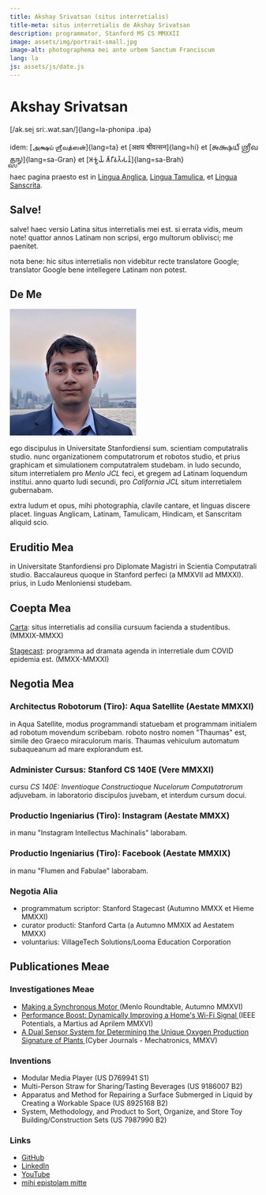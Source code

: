 ```yaml
---
title: Akshay Srivatsan (situs interretialis)
title-meta: situs interretialis de Akshay Srivatsan
description: programmator, Stanford MS CS MMXXII
image: assets/img/portrait-small.jpg
image-alt: photographema mei ante urbem Sanctum Franciscum
lang: la
js: assets/js/date.js
---
```

# Akshay Srivatsan

[/ak.sei̯ sriː.wat.san/]{lang=la-phonipa .ipa}

idem: [அக்ஷய் ஶ்ரீவத்ஸன்]{lang=ta} et
[अक्षय श्रीवत्सन]{lang=hi} et
[𑌅𑌕𑍍𑌷𑌯𑍍 𑌶𑍍𑌰𑍀𑌵𑌤𑍍𑌸𑌨𑍍]{lang=sa-Gran} et
[𑀅𑀓𑁆𑀱𑀬𑁆 𑀰𑁆𑀭𑀻𑀯𑀢𑁆𑀲𑀦𑁆]{lang=sa-Brah}

haec pagina praesto est in [Lingua Anglica](index.html), [Lingua Tamulica](tamil.html), et [Lingua Sanscrita](sanskrit.html).

## Salve!
<script>
  documentum.scribe(`<b>hodie est:</b> ${hodie()} (${hodie_breve()})`);
</script>

salve!
haec versio Latina situs interretialis mei est. si errata vidis, meum note!
quattor annos Latinam non scripsi, ergo multorum oblivisci; me paenitet.

nota bene: hic situs interretialis non videbitur recte translatore Google; 
translator Google bene intellegere Latinam non potest.

<div id="fonts" style="display:none">
<label for="font">**speciem litterarum elige:**</label>
<select name="font" id="font" onchange="setFont(this.value)">
    <option value="capitals">capitales quadratae</option>
    <option value="uncials">capitales unciales</option>
</select>
</div>

<script>
document.getElementById("fonts").style.display = "block";

function setFont(type) {
    if (type == "uncials")
        uncials();
    else if (type == "capitals")
        capitals();
}

function capitals() {
    font.selectedIndex = 0;
    document.documentElement.lang='la';
    window.history.replaceState("", document.title, window.location.pathname);
}

function uncials() {
    font.selectedIndex = 1;
    document.documentElement.lang='la-Latg';
    window.history.replaceState("", document.title, window.location.pathname + "?uncials");
}

if (window.location.search === "?uncials") uncials();
</script>

## De Me

![photographema mei ante urbem Sanctum Franciscum](assets/img/portrait-small.jpg)

ego discipulus in Universitate Stanfordiensi sum.  scientiam computatralis 
studio.
nunc organizationem computatrorum et robotos studio, et prius graphicam et 
simulationem computatralem studebam.  in ludo secundo, situm interretialem pro 
_Menlo JCL_ feci, et gregem ad Latinam loquendum institui.
anno quarto ludi secundi, pro _California JCL_ situm interretialem gubernabam.

extra ludum et opus, mihi photographia, clavile cantare,
et linguas discere placet.  linguas Anglicam, Latinam, 
Tamulicam, Hindicam, et Sanscritam aliquid scio.


## Eruditio Mea

in Universitate Stanfordiensi pro Diplomate Magistri in Scientia Computatrali 
studio.
Baccalaureus quoque in Stanford perfeci (a MMXVII ad MMXXI).
prius, in Ludo Menloniensi studebam.

## Coepta Mea

[Carta](https://carta.stanford.edu): situs interretialis ad consilia cursuum facienda a studentibus. (MMXIX-MMXX)

[Stagecast](https://taps.stanford.edu/stagecast): programma ad dramata agenda in interretiale dum COVID epidemia est. (MMXX-MMXXI)

## Negotia Mea

### Architectus Robotorum (Tiro): Aqua Satellite (Aestate MMXXI)
in Aqua Satellite, modus programmandi statuebam et programmam initialem ad 
robotum movendum scribebam.
roboto nostro nomen "Thaumas" est, simile deo Graeco miraculorum maris.
Thaumas vehiculum automatum subaqueanum ad mare explorandum est.

### Administer Cursus: Stanford CS 140E (Vere MMXXI)
cursu _CS 140E: Inventioque Constructioque Nucelorum Computatrorum_ adjuvebam.
in laboratorio discipulos juvebam, et interdum cursum docui.

### Productio Ingeniarius (Tiro): Instagram (Aestate MMXX)
in manu "Instagram Intellectus Machinalis" laborabam.

### Productio Ingeniarius (Tiro): Facebook (Aestate MMXIX)
in manu "Flumen and Fabulae" laborabam.

### Negotia Alia
* programmatum scriptor: Stanford Stagecast (Autumno MMXX et Hieme MMXXI)
* curator producti: Stanford Carta (a Autumno MMXIX ad Aestatem MMXX)
* voluntarius: VillageTech Solutions/Looma Education Corporation

## Publicationes Meae

### Investigationes Meae

* [Making a Synchronous Motor 
  ](http://roundtable.menloschool.org/issue25/5_McNelly+Srivatsan_MS_Roundtable25_Fall_2016.pdf)
  (Menlo Roundtable, Autumno MMXVI)
* [Performance Boost: Dynamically Improving a Home's Wi-Fi Signal 
  ](http://ieeexplore.ieee.org/abstract/document/7425403/)
  (IEEE Potentials, a Martius ad Aprilem MMXVI)
* [A Dual Sensor System for Determining the Unique Oxygen Production Signature 
  of Plants ](http://www.cyberjournals.com/Papers/2015/01.pdf)
  (Cyber Journals - Mechatronics, MMXV)


### Inventions
* Modular Media Player (US D769941 S1)
* Multi-Person Straw for Sharing/Tasting Beverages (US 9186007 B2)
* Apparatus and Method for Repairing a Surface Submerged in Liquid by Creating 
  a Workable Space (US 8925168 B2)
* System, Methodology, and Product to Sort, Organize, and Store Toy 
  Building/Construction Sets (US 7987990 B2)

### Links
* [GitHub](https://github.com/Akshay-Srivatsan)
* [LinkedIn](https://www.linkedin.com/in/akshay-srivatsan/)
* [YouTube](https://www.youtube.com/channel/UCUrJQeVdrtJZ1GjCXz1aWXA)
* [mihi epistolam mitte](mailto:srivatsan.akshay+website@gmail.com)
